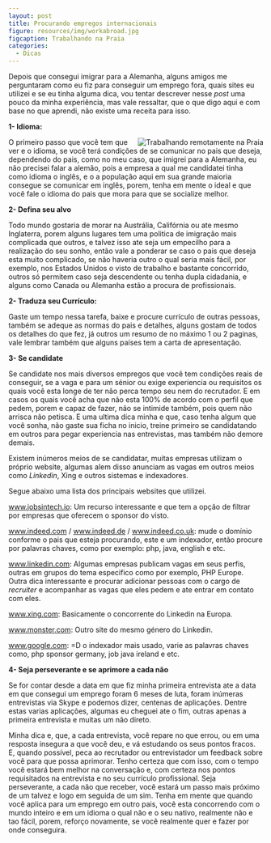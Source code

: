 ```yaml
---
layout: post
title: Procurando empregos internacionais
figure: resources/img/workabroad.jpg
figcaption: Trabalhando na Praia
categories:
  - Dicas
---
```

Depois que consegui imigrar para a Alemanha, alguns amigos me perguntaram como eu fiz para conseguir um emprego fora, quais sites eu utilizei e se eu tinha alguma dica, vou tentar descrever nesse _post_ uma pouco da minha experiência, mas vale ressaltar, que o que digo aqui e com base no que aprendi, não existe uma receita para isso.<!--more-->

**1- Idioma:**

<img align="right" alt="Trabalhando remotamente na Praia" src="{{ site.url }}/resources/img/workabroad.jpg" />

O primeiro passo que você tem que ver e o idioma, se você terá condições de se comunicar no pais que deseja, dependendo do pais, como no meu caso, que imigrei para a Alemanha, eu não precisei falar a alemão, pois a empresa a qual me candidatei tinha como idioma o inglês, e o a população aqui em sua grande maioria consegue se comunicar em inglês, porem, tenha em mente o ideal e que você fale o idioma do pais que mora para que se socialize melhor.

**2- Defina seu alvo**

Todo mundo gostaria de morar na Austrália, Califórnia ou ate mesmo Inglaterra, porem alguns lugares tem uma politica de imigração mais complicada que outros, e talvez isso ate seja um empecilho para a realização do seu sonho, então vale a ponderar se caso o pais que deseja esta muito complicado, se não haveria outro o qual seria mais fácil, por exemplo, nos Estados Unidos o visto de trabalho e bastante concorrido, outros só permitem caso seja descendente ou tenha dupla cidadania, e alguns como Canada ou Alemanha estão a procura de profissionais.

**2- Traduza seu Currículo:**

Gaste um tempo nessa tarefa, baixe e procure currículo de outras pessoas, também se adeque as normas do pais e detalhes, alguns gostam de todos os detalhes do que fez, já outros um resumo de no máximo 1 ou 2 paginas, vale lembrar também que alguns países tem a carta de apresentação.

**3- Se candidate**

Se candidate nos mais diversos empregos que você tem condições reais de conseguir, se a vaga e para um sénior ou exige experiencia ou requisitos os quais você esta longe de ter não perca tempo seu nem do recrutador. E em casos os quais você acha que não esta 100% de acordo com o perfil que pedem, porem e capaz de fazer, não se intimide também, pois quem não arrisca não petisca. E uma ultima dica minha e que, caso tenha algum que você sonha, não gaste sua ficha no inicio, treine primeiro se candidatando em outros para pegar experiencia nas entrevistas, mas também não demore demais.

Existem inúmeros meios de se candidatar, muitas empresas utilizam o próprio website, algumas alem disso anunciam as vagas em outros meios como _Linkedin_, Xing e outros sistemas e indexadores.

Segue abaixo uma lista dos principais websites que utilizei.

<a href="http://www.jobsintech.io" target="_blank">www.jobsintech.io</a>: Um recurso interessante e que tem a opção de filtrar por empresas que oferecem o sponsor do visto.

<a href="http://www.indeed.com" target="_blank">www.indeed.com</a> / <a href="http://www.indeed.de" target="_blank">www.indeed.de</a> / <a href="http://www.indeed.co.uk" target="_blank">www.indeed.co.uk</a>: mude o domínio conforme o pais que esteja procurando, este e um indexador, então procure por palavras chaves, como por exemplo: php, java, english e etc.

<a href="http://www.linkedin.com" target="_blank">www.linkedin.com</a>: Algumas empresas publicam vagas em seus perfis, outras em grupos do tema especifico como por exemplo, PHP Europe. Outra dica interessante e procurar adicionar pessoas com o cargo de _recruiter_ e acompanhar as vagas que eles pedem e ate entrar em contato com eles.

<a href="http://www.xing.com" target="_blank">www.xing.com</a>: Basicamente o concorrente do Linkedin na Europa.

<a href="http://www.monster.com" target="_blank">www.monster.com</a>: Outro site do mesmo género do Linkedin.

<a href="http://www.google.com" target="_blank">www.google.com</a>: =D o indexador mais usado, varie as palavras chaves como, php sponsor germany, job java ireland e etc.

**4- Seja perseverante e se aprimore a cada não**

Se for contar desde a data em que fiz minha primeira entrevista ate a data em que consegui um emprego foram 6 meses de luta, foram inúmeras entrevistas via Skype e podemos dizer, centenas de aplicações. Dentre estas varias aplicações, algumas eu cheguei ate o fim, outras apenas a primeira entrevista e muitas um não direto.

Minha dica e, que, a cada entrevista, você repare no que errou, ou em uma resposta insegura a que você deu, e vá estudando os seus pontos fracos. E, quando possível, peca ao recrutador ou entrevistador um feedback sobre você para que possa aprimorar. Tenho certeza que com isso, com o tempo você estará bem melhor na conversação e, com certeza nos pontos requisitados na entrevista e no seu currículo profissional. Seja perseverante, a cada não que receber, você estará um passo mais próximo de um talvez e logo em seguida de um sim. Tenha em mente que quando você aplica para um emprego em outro pais, você esta concorrendo com o mundo inteiro e em um idioma o qual não e o seu nativo, realmente não e tao fácil, porem, reforço novamente, se você realmente quer e fazer por onde conseguira.

&nbsp;